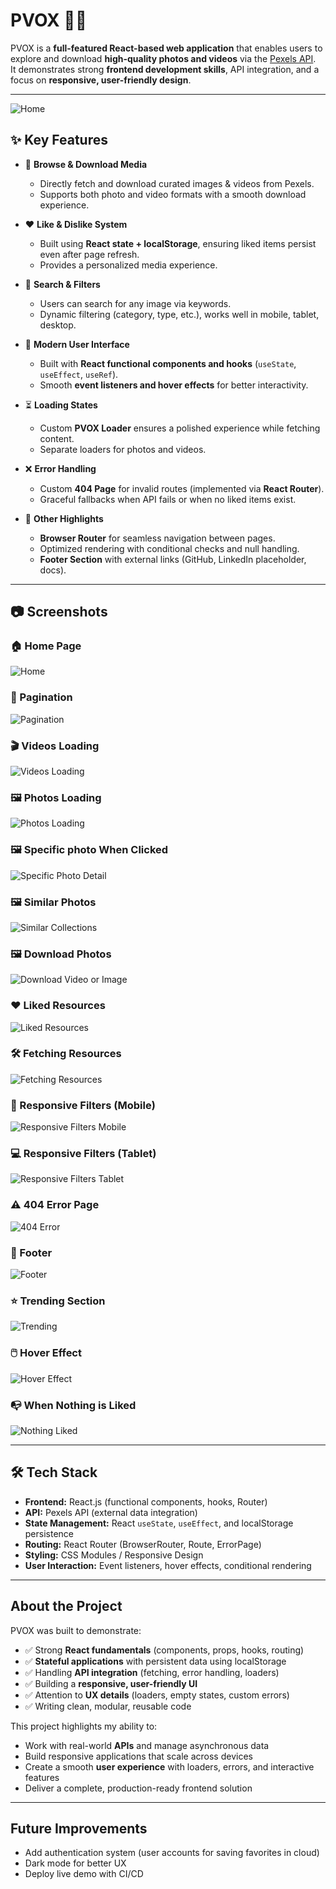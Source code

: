# PVOX 🎥📸  

PVOX is a **full-featured React-based web application** that enables users to explore and download **high-quality photos and videos** via the [Pexels API](https://www.pexels.com/api/).  
It demonstrates strong **frontend development skills**, API integration, and a focus on **responsive, user-friendly design**.  

---

![Home](./screenshots/pvox-home.png) 




## ✨ Key Features  

- 📸 **Browse & Download Media**  
  - Directly fetch and download curated images & videos from Pexels.  
  - Supports both photo and video formats with a smooth download experience.  

- ❤️ **Like & Dislike System**  
  - Built using **React state + localStorage**, ensuring liked items persist even after page refresh.  
  - Provides a personalized media experience.  

- 🔎 **Search & Filters**  
  - Users can search for any image via keywords.  
  - Dynamic filtering (category, type, etc.), works well in mobile, tablet, desktop.  

- 🚀 **Modern User Interface**  
  - Built with **React functional components and hooks** (`useState`, `useEffect`, `useRef`).  
  - Smooth **event listeners and hover effects** for better interactivity.  

- ⏳ **Loading States**  
  - Custom **PVOX Loader** ensures a polished experience while fetching content.  
  - Separate loaders for photos and videos.  

- ❌ **Error Handling**  
  - Custom **404 Page** for invalid routes (implemented via **React Router**).  
  - Graceful fallbacks when API fails or when no liked items exist.  

- 🎯 **Other Highlights**  
  - **Browser Router** for seamless navigation between pages.  
  - Optimized rendering with conditional checks and null handling.  
  - **Footer Section** with external links (GitHub, LinkedIn placeholder, docs).  

---

## 📷 Screenshots  

### 🏠 Home Page  
![Home](./screenshots/pvox-home.png)  




### 📑 Pagination  
![Pagination](./screenshots/pvox-pagination.png)  





### 🎬 Videos Loading  
![Videos Loading](./screenshots/pvox-videos-loading.png)  





### 🖼️ Photos Loading  
![Photos Loading](./screenshots/pvox-photos-loading.png)  





### 🖼️ Specific photo When Clicked  
![ Specific Photo Detail ](./screenshots/pvox-specific-photo.png)





### 🖼️ Similar Photos 
![Similar Collections ](./screenshots/pvox-similar-collections.png)





### 🖼️ Download Photos 
![Download Video or Image ](./screenshots/pvox-photo-dwonloaded.png)





### ❤️ Liked Resources  
![Liked Resources](./screenshots/pvox-liked-resources.png)  





### 🛠️ Fetching Resources  
![Fetching Resources](./screenshots/pvox-fetching-resources.png)  





### 📱 Responsive Filters (Mobile)  
![Responsive Filters Mobile](./screenshots/pvox-responsive-mobile.png) 





### 💻 Responsive Filters (Tablet)  
![Responsive Filters Tablet](./screenshots/pvox-responsive-tablet.png)  





### ⚠️ 404 Error Page  
![404 Error](./screenshots/pvox-404-error.png)  






### 🎨 Footer  
![Footer](./screenshots/pvox-footer.png)  






### ⭐ Trending Section  
![Trending](./screenshots/pvox-trending.png)  






### 🖱️ Hover Effect  
![Hover Effect](./screenshots/pvox-hover.png)  






### 📭 When Nothing is Liked  
![Nothing Liked](./screenshots/pvox-nothing-liked.png)  






---

## 🛠️ Tech Stack  

- **Frontend:** React.js (functional components, hooks, Router)  
- **API:** Pexels API (external data integration)  
- **State Management:** React `useState`, `useEffect`, and localStorage persistence  
- **Routing:** React Router (BrowserRouter, Route, ErrorPage)  
- **Styling:** CSS Modules / Responsive Design  
- **User Interaction:** Event listeners, hover effects, conditional rendering  

---

##  About the Project  

PVOX was built to demonstrate:  

- ✅ Strong **React fundamentals** (components, props, hooks, routing)  
- ✅ **Stateful applications** with persistent data using localStorage  
- ✅ Handling **API integration** (fetching, error handling, loaders)  
- ✅ Building a **responsive, user-friendly UI**  
- ✅ Attention to **UX details** (loaders, empty states, custom errors)  
- ✅ Writing clean, modular, reusable code  

This project highlights my ability to:  
- Work with real-world **APIs** and manage asynchronous data  
- Build responsive applications that scale across devices  
- Create a smooth **user experience** with loaders, errors, and interactive features  
- Deliver a complete, production-ready frontend solution  

---

##  Future Improvements  

- Add authentication system (user accounts for saving favorites in cloud)  
- Dark mode for better UX  
- Deploy live demo with CI/CD  
